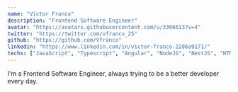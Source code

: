 ```yaml
---
name: "Víctor Franco"
description: "Frontend Software Engineer"
avatar: "https://avatars.githubusercontent.com/u/3306613?v=4"
twitter: "https://twitter.com/vfranco_25"
github: "https://github.com/Vfranco"
linkedin: "https://www.linkedin.com/in/victor-franco-2286a9171/"
techs: ["JavaScript", "Typescript", "Angular", "NodeJS", "NestJS", "HTML5", "SASS", "LESS", "ReactJS", "VueJS", "iOS"]
---
```


I'm a Frontend Software Engineer, always trying to be a better developer every day.